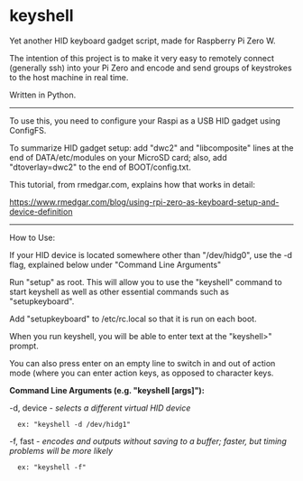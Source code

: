 # keyshell
Yet another HID keyboard gadget script, made for Raspberry Pi Zero W.

The intention of this project is to make it very easy to remotely connect (generally ssh) into your Pi Zero and encode and send groups of keystrokes to the host machine in real time.

Written in Python.

----

To use this, you need to configure your Raspi as a USB HID gadget using ConfigFS.

To summarize HID gadget setup: add "dwc2" and "libcomposite" lines at the end of DATA/etc/modules on your MicroSD card; also, add "dtoverlay=dwc2" to the end of BOOT/config.txt.


This tutorial, from rmedgar.com, explains how that works in detail:

https://www.rmedgar.com/blog/using-rpi-zero-as-keyboard-setup-and-device-definition

----

How to Use:

If your HID device is located somewhere other than "/dev/hidg0", use the -d flag, explained below under "Command Line Arguments"

Run "setup" as root. This will allow you to use the "keyshell" command to start keyshell as well as other essential commands such as "setupkeyboard".

Add "setupkeyboard" to /etc/rc.local so that it is run on each boot.

When you run keyshell, you will be able to enter text at the "keyshell>" prompt.

You can also press enter on an empty line to switch in and out of action mode (where you can enter action keys, as opposed to character keys.

<b>Command Line Arguments (e.g. "keyshell [args]"):</b>
  
  -d, device - <i>selects a different virtual HID device</i>
  
      ex: "keyshell -d /dev/hidg1"
  
  -f, fast - <i>encodes and outputs without saving to a buffer; faster, but timing problems will be more likely</i>
  
      ex: "keyshell -f"
